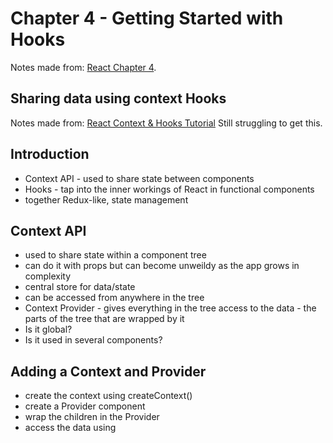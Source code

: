 # Chapter 4 - Getting Started with Hooks

Notes made from: [React Chapter 4](https://learning.oreilly.com/library/view/react-and-react/9781803231280/B18316_04_ePub.xhtml).

## Sharing data using context Hooks

Notes made from: [React Context & Hooks Tutorial](https://www.youtube.com/watch?v=6RhOzQciVwI)
Still struggling to get this.

## Introduction

- Context API - used to share state between components
- Hooks - tap into the inner workings of React in functional components
- together Redux-like, state management

## Context API

- used to share state within a component tree
- can do it with props but can become unweildy as the app grows in complexity
- central store for data/state
- can be accessed from anywhere in the tree
- Context Provider - gives everything in the tree access to the data - the parts of the tree that are wrapped by it
- Is it global?
- Is it used in several components?

## Adding a Context and Provider

- create the context using createContext()
- create a Provider component
- wrap the children in the Provider
- access the data using
